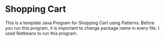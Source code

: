 Shopping Cart
============

This is a template Java Program for Shopping Cart using Patterns. Before you run this program, it is important to change package name in every file. I used Netbeans to run this program.
